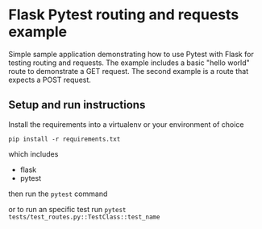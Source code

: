# Flask Pytest routing and requests example
Simple sample application demonstrating how to use Pytest with Flask for testing routing and requests.
The example includes a basic "hello world" route to demonstrate a GET request. The second example is 
a route that expects a POST request.

## Setup and run instructions
Install the requirements into a virtualenv or your environment of choice

    pip install -r requirements.txt

which includes
* flask
* pytest

then run the `pytest` command 

or to run an specific test run 
`pytest tests/test_routes.py::TestClass::test_name`
